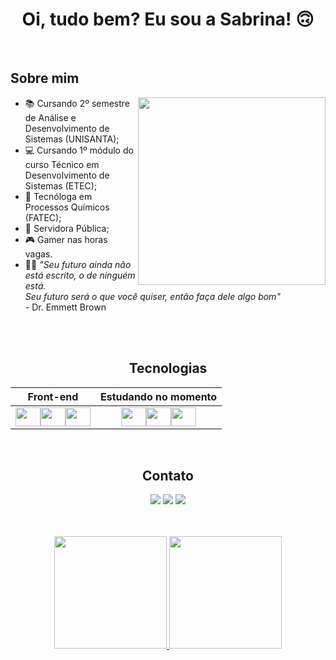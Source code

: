 <div align="center">
  
# Oi, tudo bem? Eu sou a Sabrina! 🙃 
</div>
<br>
  
## Sobre mim
<img src="https://64.media.tumblr.com/ba8c705edd2bed0a28d9458811155d69/tumblr_onxkyoloha1w05w8zo1_500.gif" align="right" width="300px">

- 📚 Cursando 2º semestre de Análise e Desenvolvimento de Sistemas (UNISANTA);
- 💻 Cursando 1º módulo do curso Técnico em Desenvolvimento de Sistemas (ETEC);
- 🧪 Tecnóloga em Processos Químicos (FATEC);
- 💼 Servidora Pública;
- 🎮 Gamer nas horas vagas.
- 👨‍🔬 <em> "Seu futuro ainda não está escrito, o de ninguém está. <br>Seu futuro será o que você quiser, então faça dele algo bom" </em><br> - Dr. Emmett Brown<br><br>
<br>

<div align="center">

## Tecnologias 

Front-end | Estudando no momento |
:---------:|:---------:|
<a href="#" target="_blank"><img height="30" width="40" src="https://cdn.jsdelivr.net/gh/devicons/devicon/icons/html5/html5-original-wordmark.svg" /></a><a href="#" target="_blank"><img height="30" width="40" src="https://cdn.jsdelivr.net/gh/devicons/devicon/icons/css3/css3-original-wordmark.svg" /></a><a href="#" target="_blank"><img height="30" width="40" src="https://cdn.jsdelivr.net/gh/devicons/devicon/icons/bootstrap/bootstrap-original-wordmark.svg" /></a> | <a href="#" target="_blank"><img  height="30" width="40" src="https://cdn.jsdelivr.net/gh/devicons/devicon/icons/javascript/javascript-original.svg" /></a><a href="#" target="_blank"><img height="30" width="40" src="https://cdn.jsdelivr.net/gh/devicons/devicon/icons/java/java-original.svg" /></a><a href="#" target="_blank"><img height="30" width="40" src="https://cdn.jsdelivr.net/gh/devicons/devicon/icons/php/php-original.svg" /></a>
</div>
<br>

<div align="center">

## Contato

<a href="https://instagram.com/sabrinadefontes" target="_blank"><img src="https://img.shields.io/badge/-Instagram-%23E4405F?style=for-the-badge&logo=instagram&logoColor=white" target="_blank"></a>
<a href = "mailto: sabrinadefontes@gmail.com"><img src="https://img.shields.io/badge/Gmail-D14836?style=for-the-badge&logo=gmail&logoColor=white" target="_blank"></a>
<a href="https://www.linkedin.com/in/sabrinadefontes" target="_blank"><img src="https://img.shields.io/badge/-LinkedIn-%230077B5?style=for-the-badge&logo=linkedin&logoColor=white" target="_blank"></a>   
</div>
<br>
<br>

<div align="center">
 <a href="https://github.com/SabrinaLima94">
    <!--
  <img height="160em" src="https://github-readme-stats.vercel.app/api?username=SabrinaLima94&show_icons=true&theme=dracula&include_all_commits=true&count_private=true"/>
    -->
    <img height="180em" src='https://github-readme-streak-stats.herokuapp.com?user=SabrinaLima94&theme=dracula&hide_border=false&date_format=j%20M%5B%20Y%5D'/>
    <img height="180em" src="https://github-readme-stats.vercel.app/api/top-langs/?username=SabrinaLima94&layout=compact&langs_count=7&hide=hack,scss,less,stylus&theme=dracula"/>  
</div>
